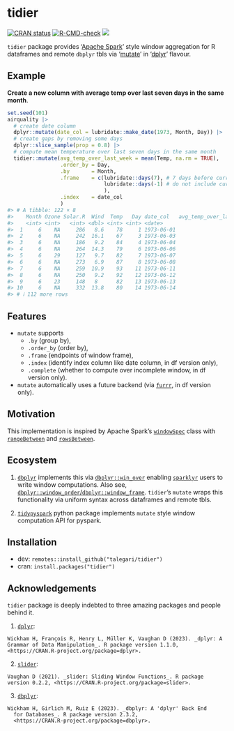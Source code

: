 
<!-- README.md is generated from README.Rmd. Please edit that file -->

# tidier

<!-- badges: start -->

[![CRAN
status](https://www.r-pkg.org/badges/version/tidier)](https://CRAN.R-project.org/package=tidier)
[![R-CMD-check](https://github.com/talegari/tidier/actions/workflows/R-CMD-check.yaml/badge.svg)](https://github.com/talegari/tidier/actions/workflows/R-CMD-check.yaml)
[![](https://img.shields.io/badge/devel%20version-0.2.0-blue.svg)](https://github.com/talegari/tidier)

<!-- badges: end -->

`tidier` package provides ‘[Apache Spark](https://spark.apache.org/)’
style window aggregation for R dataframes and remote `dbplyr` tbls via
‘[mutate](https://dplyr.tidyverse.org/reference/mutate.html)’ in
‘[dplyr](https://dplyr.tidyverse.org/index.html)’ flavour.

## Example

**Create a new column with average temp over last seven days in the same
month**.

``` r
set.seed(101)
airquality |>
  # create date column
  dplyr::mutate(date_col = lubridate::make_date(1973, Month, Day)) |>
  # create gaps by removing some days
  dplyr::slice_sample(prop = 0.8) |> 
  # compute mean temperature over last seven days in the same month
  tidier::mutate(avg_temp_over_last_week = mean(Temp, na.rm = TRUE),
                 .order_by = Day,
                 .by       = Month,
                 .frame    = c(lubridate::days(7), # 7 days before current row
                               lubridate::days(-1) # do not include current row
                               ),
                 .index    = date_col
                 )
#> # A tibble: 122 × 8
#>    Month Ozone Solar.R  Wind  Temp   Day date_col   avg_temp_over_last_week
#>    <int> <int>   <int> <dbl> <int> <int> <date>                       <dbl>
#>  1     6    NA     286   8.6    78     1 1973-06-01                   NaN  
#>  2     6    NA     242  16.1    67     3 1973-06-03                    78  
#>  3     6    NA     186   9.2    84     4 1973-06-04                    72.5
#>  4     6    NA     264  14.3    79     6 1973-06-06                    76.3
#>  5     6    29     127   9.7    82     7 1973-06-07                    77  
#>  6     6    NA     273   6.9    87     8 1973-06-08                    78  
#>  7     6    NA     259  10.9    93    11 1973-06-11                    83  
#>  8     6    NA     250   9.2    92    12 1973-06-12                    85.2
#>  9     6    23     148   8      82    13 1973-06-13                    86.6
#> 10     6    NA     332  13.8    80    14 1973-06-14                    87.2
#> # ℹ 112 more rows
```

## Features

- `mutate` supports
  - `.by` (group by),
  - `.order_by` (order by),
  - `.frame` (endpoints of window frame),
  - `.index` (identify index column like date column, in df version
    only),
  - `.complete` (whether to compute over incomplete window, in df
    version only).
- `mutate` automatically uses a future backend (via
  [`furrr`](https://furrr.futureverse.org/), in df version only).

## Motivation

This implementation is inspired by Apache Spark’s
[`windowSpec`](https://spark.apache.org/docs/3.2.1/api/python/reference/api/pyspark.sql.Column.over.html?highlight=windowspec)
class with
[`rangeBetween`](https://spark.apache.org/docs/3.2.1/api/python/reference/api/pyspark.sql.WindowSpec.rangeBetween.html)
and
[`rowsBetween`](https://spark.apache.org/docs/3.2.1/api/python/reference/api/pyspark.sql.WindowSpec.rowsBetween.html).

## Ecosystem

1.  [`dbplyr`](https://dbplyr.tidyverse.org/) implements this via
    [`dbplyr::win_over`](https://dbplyr.tidyverse.org/reference/win_over.html?q=win_over#null)
    enabling [`sparklyr`](https://spark.rstudio.com/) users to write
    window computations. Also see,
    [`dbplyr::window_order`/`dbplyr::window_frame`](https://dbplyr.tidyverse.org/reference/window_order.html?q=window_fr#ref-usage).
    `tidier`’s `mutate` wraps this functionality via uniform syntax
    across dataframes and remote tbls.

2.  [`tidypyspark`](https://tidypyverse.github.io/tidypyspark/_build/html/index.html)
    python package implements `mutate` style window computation API for
    pyspark.

## Installation

- dev: `remotes::install_github("talegari/tidier")`
- cran: `install.packages("tidier")`

## Acknowledgements

`tidier` package is deeply indebted to three amazing packages and people
behind it.

1.  [`dplyr`](https://cran.r-project.org/package=dplyr):

<!-- -->

    Wickham H, François R, Henry L, Müller K, Vaughan D (2023). _dplyr: A
    Grammar of Data Manipulation_. R package version 1.1.0,
    <https://CRAN.R-project.org/package=dplyr>.

2.  [`slider`](https://cran.r-project.org/package=slider):

<!-- -->

    Vaughan D (2021). _slider: Sliding Window Functions_. R package
    version 0.2.2, <https://CRAN.R-project.org/package=slider>.

3.  [`dbplyr`](https://cran.r-project.org/package=dbplyr):

<!-- -->

    Wickham H, Girlich M, Ruiz E (2023). _dbplyr: A 'dplyr' Back End
      for Databases_. R package version 2.3.2,
      <https://CRAN.R-project.org/package=dbplyr>.
